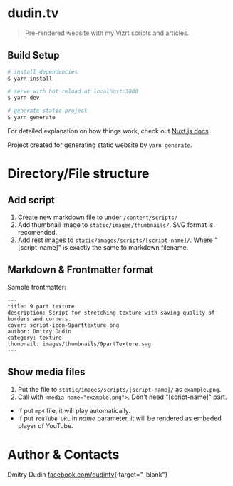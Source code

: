 # dudin.tv

> Pre-rendered website with my Vizrt scripts and articles.

## Build Setup

``` bash
# install dependencies
$ yarn install

# serve with hot reload at localhost:3000
$ yarn dev

# generate static project
$ yarn generate
```

For detailed explanation on how things work, check out [Nuxt.js docs](https://nuxtjs.org).

Project created for generating static website by ```yarn generate```.

# Directory/File structure

## Add script

1. Create new markdown file to under ```/content/scripts/```
2. Add thumbnail image to ```static/images/thumbnails/```. SVG format is recomended.
3. Add rest images to ```static/images/scripts/[script-name]/```. Where "\[script-name\]" is exactly the same to markdown filename.

## Markdown & Frontmatter format

Sample frontmatter:

```
---
title: 9 part texture
description: Script for stretching texture with saving quality of borders and corners.
cover: script-icon-9parttexture.png
author: Dmitry Dudin
category: texture
thumbnail: images/thumbnails/9partTexture.svg
---
```

## Show media files

1. Put the file to ```static/images/scripts/[script-name]/``` as ```example.png```.
2. Call with ```<media name="example.png">```. Don't need "\[script-name\]" part.

* If put ```mp4``` file, it will play automatically.
* If put ```YouTube URL``` in _name_ parameter, it will be rendered as embeded player of YouTube.

# Author & Contacts

Dmitry Dudin
[facebook.com/dudintv](https://www.facebook.com/dudintv){:target="_blank"}

